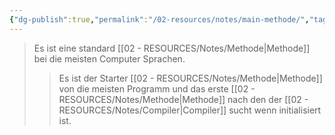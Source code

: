```yaml
---
{"dg-publish":true,"permalink":"/02-resources/notes/main-methode/","tags":["code"],"updated":"2024-10-22T13:36:38.873+02:00"}
---
```


>Es ist eine standard [[02 - RESOURCES/Notes/Methode\|Methode]] bei die meisten Computer Sprachen.
>>Es ist der Starter [[02 - RESOURCES/Notes/Methode\|Methode]] von die meisten Programm und das erste [[02 - RESOURCES/Notes/Methode\|Methode]] nach den der [[02 - RESOURCES/Notes/Compiler\|Compiler]] sucht wenn initialisiert ist. 
